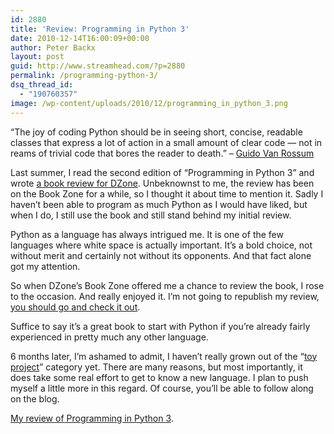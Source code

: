 ```yaml
---
id: 2880
title: 'Review: Programming in Python 3'
date: 2010-12-14T16:00:09+00:00
author: Peter Backx
layout: post
guid: http://www.streamhead.com/?p=2880
permalink: /programming-python-3/
dsq_thread_id:
  - "190760357"
image: /wp-content/uploads/2010/12/programming_in_python_3.png
---
```

&#8220;The joy of coding Python should be in seeing short, concise, readable classes that express a lot of action in a small amount of clear code &#8212; not in reams of trivial code that bores the reader to death.&#8221; &#8211; <a title="Guido van Rossum" href="http://en.wikipedia.org/wiki/Guido_van_Rossum" target="_blank">Guido Van Rossum</a>

Last summer, I read the second edition of &#8220;Programming in Python 3&#8221; and wrote <a title="Programming in Python 3, second edition" href="http://books.dzone.com/reviews/programming-python-3-second" target="_blank">a book review for DZone</a>. Unbeknownst to me, the review has been on the Book Zone for a while, so I thought it about time to mention it. Sadly I haven&#8217;t been able to program as much Python as I would have liked, but when I do, I still use the book and still stand behind my initial review.

<!--more-->Python as a language has always intrigued me. It is one of the few languages where white space is actually important. It&#8217;s a bold choice, not without merit and certainly not without its opponents. And that fact alone got my attention.

So when DZone&#8217;s Book Zone offered me a chance to review the book, I rose to the occasion. And really enjoyed it. I&#8217;m not going to republish my review, <a title="Programming in Python 3, second edition" href="http://books.dzone.com/reviews/programming-python-3-second" target="_blank">you should go and check it out</a>.

Suffice to say it&#8217;s a great book to start with Python if you&#8217;re already fairly experienced in pretty much any other language.

6 months later, I&#8217;m ashamed to admit, I haven&#8217;t really grown out of the &#8220;<a title="Parsing Bank Statements in Python" href="http://www.streamhead.com/parsing-bank-statements-in-python/" target="_blank">toy project</a>&#8221; category yet. There are many reasons, but most importantly, it does take some real effort to get to know a new language. I plan to push myself a little more in this regard. Of course, you&#8217;ll be able to follow along on the blog.

<a title="Programming in Python 3, second edition" href="http://books.dzone.com/reviews/programming-python-3-second" target="_blank">My review of Programming in Python 3</a>.



<!-- AddThis Advanced Settings generic via filter on the_content -->

<!-- AddThis Share Buttons generic via filter on the_content -->